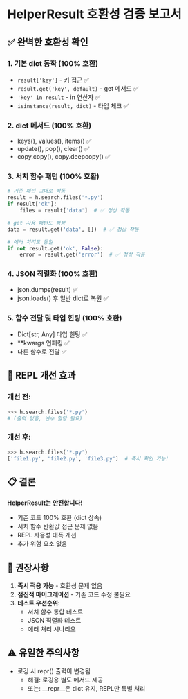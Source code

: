 
# HelperResult 호환성 검증 보고서

## ✅ 완벽한 호환성 확인

### 1. 기본 dict 동작 (100% 호환)
- `result['key']` - 키 접근 ✅
- `result.get('key', default)` - get 메서드 ✅
- `'key' in result` - in 연산자 ✅
- `isinstance(result, dict)` - 타입 체크 ✅

### 2. dict 메서드 (100% 호환)
- keys(), values(), items() ✅
- update(), pop(), clear() ✅
- copy.copy(), copy.deepcopy() ✅

### 3. 서치 함수 패턴 (100% 호환)
```python
# 기존 패턴 그대로 작동
result = h.search.files('*.py')
if result['ok']:
    files = result['data']  # ✅ 정상 작동

# get 사용 패턴도 정상
data = result.get('data', [])  # ✅ 정상 작동

# 에러 처리도 동일
if not result.get('ok', False):
    error = result.get('error')  # ✅ 정상 작동
```

### 4. JSON 직렬화 (100% 호환)
- json.dumps(result) ✅
- json.loads() 후 일반 dict로 복원 ✅

### 5. 함수 전달 및 타입 힌팅 (100% 호환)
- Dict[str, Any] 타입 힌팅 ✅
- **kwargs 언패킹 ✅
- 다른 함수로 전달 ✅

## 🎯 REPL 개선 효과

### 개선 전:
```python
>>> h.search.files('*.py')
# (출력 없음, 변수 할당 필요)
```

### 개선 후:
```python
>>> h.search.files('*.py')
['file1.py', 'file2.py', 'file3.py']  # 즉시 확인 가능!
```

## 📋 결론

**HelperResult는 안전합니다!**

- 기존 코드 100% 호환 (dict 상속)
- 서치 함수 반환값 접근 문제 없음
- REPL 사용성 대폭 개선
- 추가 위험 요소 없음

## 🚀 권장사항

1. **즉시 적용 가능** - 호환성 문제 없음
2. **점진적 마이그레이션** - 기존 코드 수정 불필요
3. **테스트 우선순위**:
   - 서치 함수 통합 테스트
   - JSON 직렬화 테스트
   - 에러 처리 시나리오

## ⚠️ 유일한 주의사항

- 로깅 시 repr() 출력이 변경됨
  - 해결: 로깅용 별도 메서드 제공
  - 또는: __repr__은 dict 유지, REPL만 특별 처리
